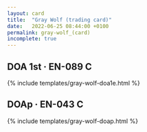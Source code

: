 ```yaml
---
layout: card
title:  "Gray Wolf (trading card)"
date:   2022-06-25 08:44:00 +0100
permalink: gray-wolf_(card)
incomplete: true
---
```


## DOA 1st &middot; EN-089 C

{% include templates/gray-wolf-doa1e.html %}


## DOAp &middot; EN-043 C

{% include templates/gray-wolf-doap.html %}
